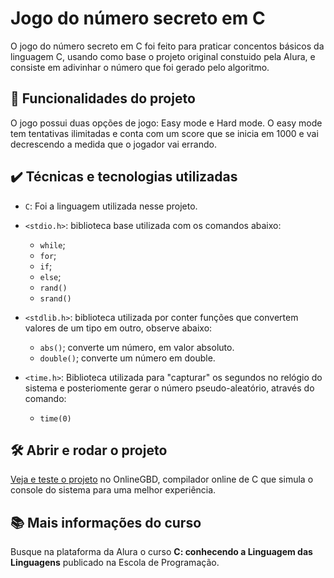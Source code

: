# Jogo do número secreto em C

O jogo do número secreto em C foi feito para praticar concentos básicos da linguagem C, usando como base o projeto original constuido pela Alura, e consiste em adivinhar o número que foi gerado pelo algoritmo.

## 🔨 Funcionalidades do projeto

O jogo possui duas opções de jogo: Easy mode e Hard mode. O easy mode tem tentativas ilimitadas e conta com um score que se inicia em 1000 e vai decrescendo a medida que o jogador vai errando.

## ✔️ Técnicas e tecnologias utilizadas

- `C`: Foi a linguagem utilizada nesse projeto.
- `<stdio.h>`: biblioteca base utilizada com os comandos abaixo:
  - `while`;
  - `for`;
  - `if`;
  - `else`;
  - `rand()`
  - `srand()`
    
- `<stdlib.h>`: biblioteca utilizada por conter funções que convertem valores de um tipo em outro, observe abaixo:
  - `abs()`; converte um número, em valor absoluto.
  - `double()`; converte um número em double.
     
- `<time.h>`: Biblioteca utilizada para "capturar" os segundos no relógio do sistema e posteriomente gerar o número pseudo-aleatório, através do comando:
  - `time(0)`

## 🛠️ Abrir e rodar o projeto

[Veja e teste o projeto](https://onlinegdb.com/mNK-vqInP) no OnlineGBD, compilador online de C que simula o console do sistema para uma melhor experiência. 

## 📚 Mais informações do curso

Busque na plataforma da Alura o curso **C: conhecendo a Linguagem das Linguagens** publicado na Escola de Programação.
